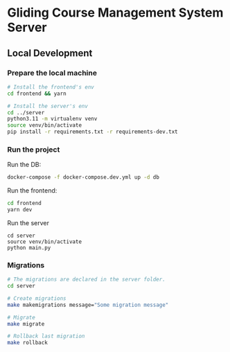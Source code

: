 # Gliding Course Management System Server

## Local Development

### Prepare the local machine
```bash
# Install the frontend's env
cd frontend && yarn

# Install the server's env
cd ../server
python3.11 -m virtualenv venv
source venv/bin/activate
pip install -r requirements.txt -r requirements-dev.txt
```

### Run the project

Run the DB:
```bash
docker-compose -f docker-compose.dev.yml up -d db
```

Run the frontend:

```bash
cd frontend
yarn dev
```

Run the server
```
cd server
source venv/bin/activate
python main.py
```

### Migrations

```bash
# The migrations are declared in the server folder.
cd server

# Create migrations
make makemigrations message="Some migration message"

# Migrate
make migrate

# Rollback last migration
make rollback
```
